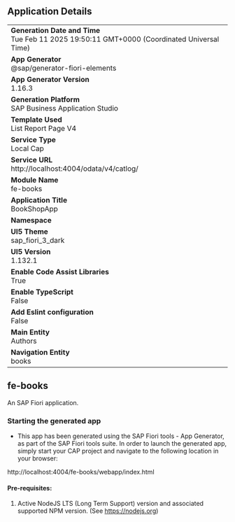 ## Application Details
|               |
| ------------- |
|**Generation Date and Time**<br>Tue Feb 11 2025 19:50:11 GMT+0000 (Coordinated Universal Time)|
|**App Generator**<br>@sap/generator-fiori-elements|
|**App Generator Version**<br>1.16.3|
|**Generation Platform**<br>SAP Business Application Studio|
|**Template Used**<br>List Report Page V4|
|**Service Type**<br>Local Cap|
|**Service URL**<br>http://localhost:4004/odata/v4/catlog/|
|**Module Name**<br>fe-books|
|**Application Title**<br>BookShopApp|
|**Namespace**<br>|
|**UI5 Theme**<br>sap_fiori_3_dark|
|**UI5 Version**<br>1.132.1|
|**Enable Code Assist Libraries**<br>True|
|**Enable TypeScript**<br>False|
|**Add Eslint configuration**<br>False|
|**Main Entity**<br>Authors|
|**Navigation Entity**<br>books|

## fe-books

An SAP Fiori application.

### Starting the generated app

-   This app has been generated using the SAP Fiori tools - App Generator, as part of the SAP Fiori tools suite.  In order to launch the generated app, simply start your CAP project and navigate to the following location in your browser:

http://localhost:4004/fe-books/webapp/index.html

#### Pre-requisites:

1. Active NodeJS LTS (Long Term Support) version and associated supported NPM version.  (See https://nodejs.org)


